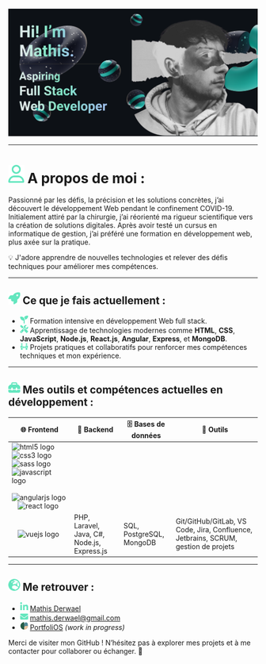 ![Banner](./images/banner.png)

---

# <img src="./icons/user.svg" width="32"/> A propos de moi :

Passionné par les défis, la précision et les solutions concrètes, j’ai
découvert le développement Web pendant le confinement COVID-19.
Initialement attiré par la chirurgie, j’ai réorienté ma rigueur scientifique vers
la création de solutions digitales. Après avoir testé un cursus en
informatique de gestion, j’ai préféré une formation en développement web,
plus axée sur la pratique.   

💡 J'adore apprendre de nouvelles technologies et relever des défis techniques pour améliorer mes compétences.

---

## <img src="./icons/rocket.svg" width="24"/> Ce que je fais actuellement :  
- <img src="./icons/seedling.svg" width="16"/> Formation intensive en développement Web full stack.  
- <img src="./icons/tools.svg" width="16"/> Apprentissage de technologies modernes comme **HTML**, **CSS**, **JavaScript**, **Node.js**, **React.js**, **Angular**, **Express**, et **MongoDB**.  
- <img src="./icons/people-arrows.svg" width="16"/> Projets pratiques et collaboratifs pour renforcer mes compétences techniques et mon expérience. 

---

## <img src="./icons/toolbox.svg" width="24rem"/> Mes outils et compétences actuelles en développement :  
| 🌐 **Frontend**       | 💾 **Backend**         | 🗄️ **Bases de données** | 🔧 **Outils**                  |
|-----------------------|-----------------------|--------------------------|--------------------------------|
| <div align="left"><img src="https://img.shields.io/badge/HTML5-E34F26?logo=html5&logoColor=white&style=for-the-badge" height="40" alt="html5 logo"  /><img width="12" /><img src="https://img.shields.io/badge/CSS3-1572B6?logo=css3&logoColor=white&style=for-the-badge" height="40" alt="css3 logo"  /><img width="12" /><img src="https://img.shields.io/badge/Sass-CC6699?logo=sass&logoColor=black&style=for-the-badge" height="40" alt="sass logo"  /><img width="12" /><img src="https://img.shields.io/badge/JavaScript-F7DF1E?logo=javascript&logoColor=black&style=for-the-badge" height="40" alt="javascript logo"  /><img width="12" /><img src="https://img.shields.io/badge/Angular-DD0031?logo=angular&logoColor=white&style=for-the-badge" height="40" alt="angularjs logo"  /><img width="12" /><img src="https://img.shields.io/badge/React-61DAFB?logo=react&logoColor=black&style=for-the-badge" height="40" alt="react logo"  />
  <img width="12" /><img src="https://img.shields.io/badge/Vue.js-4FC08D?logo=vuedotjs&logoColor=black&style=for-the-badge" height="40" alt="vuejs logo"  /></div>   | PHP, Laravel, Java, C#, Node.js, Express.js   | SQL, PostgreSQL, MongoDB           | Git/GitHub/GitLab, VS Code, Jira, Confluence, Jetbrains, SCRUM, gestion de projets    |
 
---

## <img src="./icons/earth.svg" width="24"/> Me retrouver :  
- <img src="./icons/linkedin.svg" width="16"/>  [Mathis Derwael](www.linkedin.com/in/mathis-derwael)  
- <img src="./icons/envelope.svg" width="16"/>  [mathis.derwael@gmail.com](mailto:mathis.derwael@gmail.com)
- <img src="./images/logo.png" width="16"/>  [PortfoliOS](https://tr0lgar.github.io/portfoliOS/) *(work in progress)*   


Merci de visiter mon GitHub ! N’hésitez pas à explorer mes projets et à me contacter pour collaborer ou échanger. 🚀
